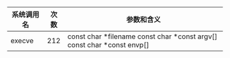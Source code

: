 | 系统调用名 | 次数 | 参数和含义 |
|------------|------|------------|
| execve | 212 | const char *filename const char *const argv[] const char *const envp[] |
